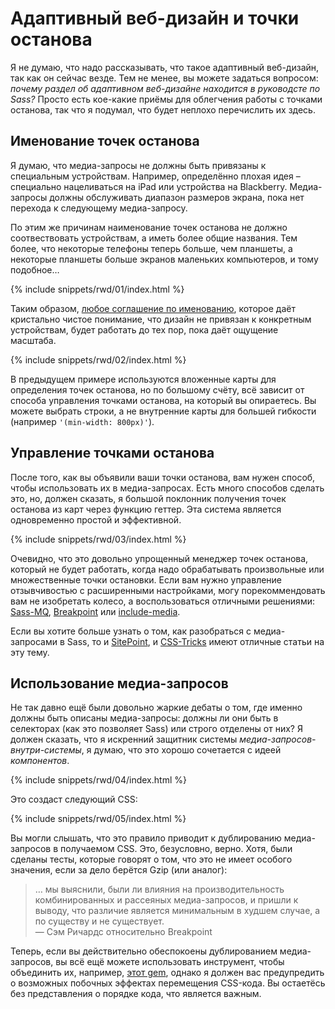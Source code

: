 
# Адаптивный веб-дизайн и точки останова

Я не думаю, что надо рассказывать, что такое адаптивный веб-дизайн, так как он сейчас везде. Тем не менее, вы можете задаться вопросом: *почему раздел об адаптивном веб-дизайне находится в руководсте по Sass?* Просто есть кое-какие приёмы для облегчения работы с точками останова, так что я подумал, что будет неплохо перечислить их здесь.

## Именование точек останова

Я думаю, что медиа-запросы не должны быть привязаны к специальным устройствам. Например, определённо плохая идея – специально нацеливаться на iPad или устройства на Blackberry. Медиа-запросы должны обслуживать диапазон размеров экрана, пока нет перехода к следующему медиа-запросу.

По этим же причинам наименование точек останова не должно соотвествовать устройствам, а иметь более общие названия. Тем более, что некоторые телефоны теперь больше, чем планшеты, а некоторые планшеты больше экранов маленьких компьютеров, и тому подобное…

{% include snippets/rwd/01/index.html %}

Таким образом, [любое соглашение по именованию](http://css-tricks.com/naming-media-queries/), которое даёт кристально чистое понимание, что дизайн не привязан к конкретным устройствам, будет работать до тех пор, пока даёт ощущение масштаба.

{% include snippets/rwd/02/index.html %}

<div class="note">
  <p>В предыдущем примере используются вложенные карты для определения точек останова, но по большому счёту, всё зависит от способа управления точками останова, на который вы опираетесь. Вы можете выбрать строки, а не внутренние карты для большей гибкости (например <code>'(min-width: 800px)'</code>).</p>
</div>

## Управление точками останова

После того, как вы объявили ваши точки останова, вам нужен способ, чтобы использовать их в медиа-запросах. Есть много способов сделать это, но, должен сказать, я большой поклонник получения точек останова из карт через функцию геттер. Эта система является одновременно простой и эффективной.

{% include snippets/rwd/03/index.html %}

<div class="note">
  <p>Очевидно, что это довольно упрощенный менеджер точек останова, который не будет работать, когда надо обрабатывать произвольные или множественные точки остановки. Если вам нужно управление отзывчивостью с расширенными настройками, могу порекоммендовать вам не изобретать колесо, а воспользоваться отличными решениями: <a href="https://github.com/sass-mq/sass-mq">Sass-MQ</a>, <a href="http://breakpoint-sass.com/">Breakpoint</a> или <a href="https://github.com/eduardoboucas/include-media">include-media</a>.</p>
  <p>Если вы хотите больше узнать о том, как разобраться с медиа-запросами в Sass, то и <a href="http://www.sitepoint.com/managing-responsive-breakpoints-sass/">SitePoint</a>, и <a href="http://css-tricks.com/approaches-media-queries-sass/">CSS-Tricks</a> имеют отличные статьи на эту тему.</p>
</div>

## Использование медиа-запросов

Не так давно ещё были довольно жаркие дебаты о том, где именно должны быть описаны медиа-запросы: должны ли они быть в селекторах (как это позволяет Sass) или строго отделены от них? Я должен сказать, что я искренний защитник системы *медиа-запросов-внутри-системы*, я думаю, что это хорошо сочетается с идеей *компонентов*.

{% include snippets/rwd/04/index.html %}

Это создаст следующий CSS:

{% include snippets/rwd/05/index.html %}

Вы могли слышать, что это правило приводит к дублированию медиа-запросов в получаемом CSS. Это, безусловно, верно. Хотя, были сделаны тесты, которые говорят о том, что это не имеет особого значения, если за дело берётся Gzip (или аналог):

> … мы выяснили, были ли влияния на производительность комбинированных и рассеяных медиа-запросов, и пришли к выводу, что различие является минимальным в худшем случае, а по существу и не существует.<br>
> &mdash; Сэм Ричардс относительно Breakpoint

Теперь, если вы действительно обеспокоены дублированием медиа-запросов, вы всё ещё можете использовать инструмент, чтобы объединить их, например, [этот gem](https://github.com/aaronjensen/sass-media_query_combiner), однако я должен вас предупредить о возможных побочных эффектах перемещения CSS-кода. Вы остаетёсь без представления о порядке кода, что является важным.

